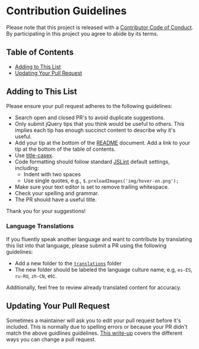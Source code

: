 # Contribution Guidelines

Please note that this project is released with a [Contributor Code of Conduct](CODE-OF-CONDUCT.md). By participating in this project you agree to abide by its terms.


## Table of Contents

- [Adding to This List](#adding-to-this-list)
- [Updating Your Pull Request](#updating-your-pull-request)


## Adding to This List

Please ensure your pull request adheres to the following guidelines:

* Search open and closed PR's to avoid duplicate suggestions.
* Only submit jQuery tips that you think would be useful to others. This implies each tip has enough succinct content to describe why it's useful.
* Add your tip at the bottom of the [README](https://github.com/AllThingsSmitty/jquery-tips-everyone-should-know/blob/master/README.md) document. Add a link to your tip at the bottom of the table of contents.
* Use [title-casex](https://titlecaseconverter.com/).
* Code formatting should follow standard [JSLint](http://www.jslint.com/) default settings, including:
  * Indent with two spaces
  * Use single quotes, e.g., `$.preloadImages('img/hover-on.png');`
* Make sure your text editor is set to remove trailing whitespace.
* Check your spelling and grammar.
* The PR should have a useful title.

Thank you for your suggestions!


### Language Translations

If you fluently speak another language and want to contribute by translating this list into that language, please submit a PR using the following guidelines:

* Add a new folder to the [`translations`](https://github.com/AllThingsSmitty/jquery-tips-everyone-should-know/tree/master/translations) folder
* The new folder should be labeled the language culture name, e.g, `es-ES`, `ru-RU`, `zh-CN`, etc.

Additionally, feel free to review already translated content for accuracy.


## Updating Your Pull Request

Sometimes a maintainer will ask you to edit your pull request before it's included. This is normally due to spelling errors or because your PR didn't match the above guidlines guidelines. [This write-up](https://github.com/RichardLitt/docs/blob/master/amending-a-commit-guide.md) covers the different ways you can change a pull request.
